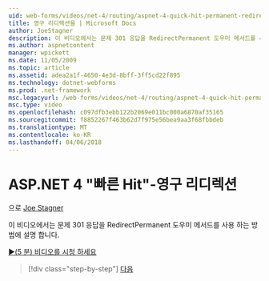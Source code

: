 ```yaml
---
uid: web-forms/videos/net-4/routing/aspnet-4-quick-hit-permanent-redirect
title: 영구 리디렉션을 | Microsoft Docs
author: JoeStagner
description: 이 비디오에서는 문제 301 응답을 RedirectPermanent 도우미 메서드를 사용 하는 방법에 설명 합니다.
ms.author: aspnetcontent
manager: wpickett
ms.date: 11/05/2009
ms.topic: article
ms.assetid: adea2a1f-4650-4e3d-8bff-3ff5cd22f895
ms.technology: dotnet-webforms
ms.prod: .net-framework
msc.legacyurl: /web-forms/videos/net-4/routing/aspnet-4-quick-hit-permanent-redirect
msc.type: video
ms.openlocfilehash: c097dfb3ebb122b2069e011bc000a6870af35165
ms.sourcegitcommit: f8852267f463b62d7f975e56bea9aa3f68fbbdeb
ms.translationtype: MT
ms.contentlocale: ko-KR
ms.lasthandoff: 04/06/2018
---
```

<a name="aspnet-4-quick-hit---permanent-redirect"></a>ASP.NET 4 "빠른 Hit"-영구 리디렉션
====================
으로 [Joe Stagner](https://github.com/JoeStagner)

이 비디오에서는 문제 301 응답을 RedirectPermanent 도우미 메서드를 사용 하는 방법에 설명 합니다. 

[&#9654;(5 분) 비디오를 시청 하세요](https://channel9.msdn.com/Blogs/ASP-NET-Site-Videos/aspnet-4-quick-hit-permanent-redirect)

> [!div class="step-by-step"]
> [다음](aspnet-4-quick-hit-imperative-webforms-routing.md)
